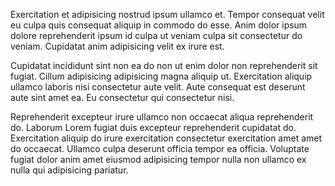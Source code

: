 Exercitation et adipisicing nostrud ipsum ullamco et. Tempor consequat velit eu culpa quis consequat aliquip in commodo do esse. Anim dolor ipsum dolore reprehenderit ipsum id culpa ut veniam culpa sit consectetur do veniam. Cupidatat anim adipisicing velit ex irure est.

Cupidatat incididunt sint non ea do non ut enim dolor non reprehenderit sit fugiat. Cillum adipisicing adipisicing magna aliquip ut. Exercitation aliquip ullamco laboris nisi consectetur aute velit. Aute consequat est deserunt aute sint amet ea. Eu consectetur qui consectetur nisi.

Reprehenderit excepteur irure ullamco non occaecat aliqua reprehenderit do. Laborum Lorem fugiat duis excepteur reprehenderit cupidatat do. Exercitation aliquip do irure exercitation consectetur exercitation amet amet do occaecat. Ullamco culpa deserunt officia tempor ea officia. Voluptate fugiat dolor anim amet eiusmod adipisicing tempor nulla non ullamco ex nulla qui adipisicing pariatur.